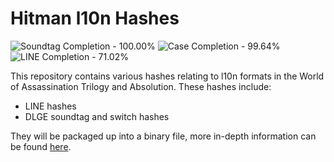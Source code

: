 # Hitman l10n Hashes

<!-- BADGES_START -->
![Soundtag Completion - 100.00%](https://img.shields.io/badge/Soundtag-100.00%25-green.svg)
![Case Completion - 99.64%](https://img.shields.io/badge/Case-99.64%25-green.svg)
![LINE Completion - 71.02%](https://img.shields.io/badge/LINE-71.02%25-yellow.svg)
<!-- BADGES_END -->

This repository contains various hashes relating to l10n formats in the World of Assassination Trilogy and Absolution. These hashes include:
- LINE hashes
- DLGE soundtag and switch hashes

They will be packaged up into a binary file, more in-depth information can be found [here](https://tonytools.win/libraries/hmlanguages#hash-list).
